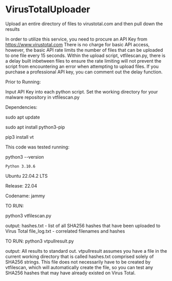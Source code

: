 # VirusTotalUploader
Upload an entire directory of files to virustotal.com and then pull down the results

In order to utilize this service, you need to procure an API Key from https://www.virustotal.com
There is no charge for basic API access, however, the basic API rate limits the number of files that can be uploaded to one file every 15 seconds.
Within the upload script, vtfilescan.py, there is a delay built inbetween files to ensure the rate limiting will not
prevent the script from encountering an error when attempting to upload files. If you purchase a professional API key, you can comment out the delay function.

Prior to Running:

Input API Key into each python script. Set the working directory for your malware repository in vtfilescan.py

Dependencies:

sudo apt update

sudo apt install python3-pip

pip3 install vt

This code was tested running:

  python3 --version 
  
    Python 3.10.6


Ubuntu 22.04.2 LTS

Release:	22.04

Codename:	jammy



TO RUN:

python3 vtfilescan.py   

output:
hashes.txt - list of all SHA256 hashes that have been uploaded to Virus Total 
file_log.txt - correlated filenames and hashes 



TO RUN:
python3 vtpullresult.py 

output:
All results to standard out. vtpullresult assumes you have a file in the current working directory that is called hashes.txt comprised solely of SHA256 strings. This file does not necessarily have to be created by vtfilescan, which will automatically create the file, so you can test any SHA256 hashes that may have already existed on Virus Total. 

